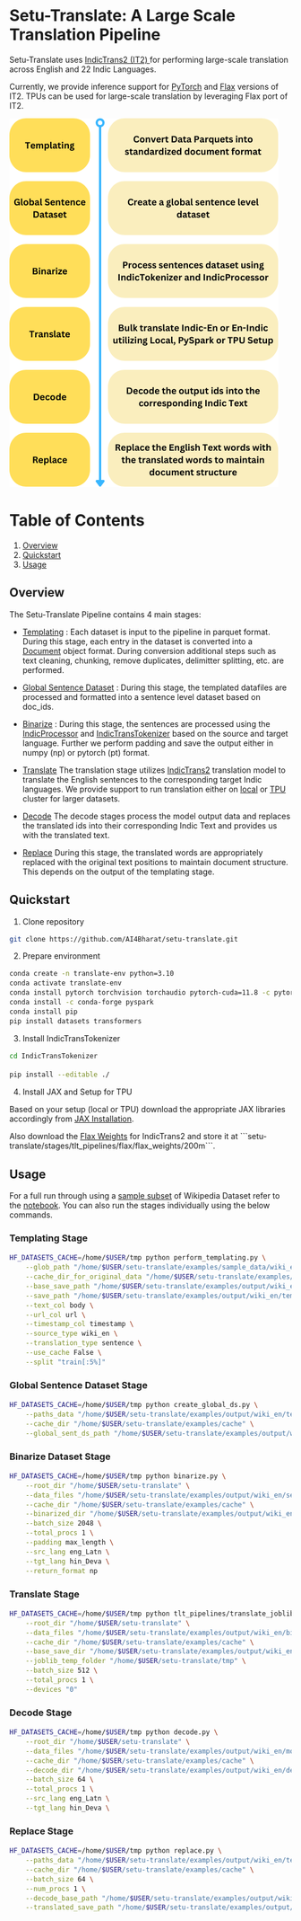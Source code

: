 # Setu-Translate: A Large Scale Translation Pipeline

Setu-Translate uses [IndicTrans2 (IT2) ](https://github.com/AI4Bharat/IndicTrans2) for performing large-scale translation across English and 22 Indic Languages.

Currently, we provide inference support for [PyTorch](https://pytorch.org/get-started/locally/) and [Flax](https://flax.readthedocs.io/en/latest/index.html) versions of IT2. TPUs can be used for large-scale translation by leveraging Flax port of IT2.

![Setu Translate Stages Overview](./setu-translate-overview.png "Setu-Translate Overview")
# Table of Contents


1. [Overview](#overview)
2. [Quickstart](#quickstart)
3. [Usage](#usage)


## Overview

The Setu-Translate Pipeline contains 4 main stages:

- [Templating](./stages/perform_templating.py) : Each dataset is input to the pipeline in parquet format. During this stage, each entry in the dataset is converted into a [Document](./stages/document.py#L9) object format. During conversion additional steps such as text cleaning, chunking, remove duplicates, delimitter splitting, etc. are performed. 

- [Global Sentence Dataset](./stages/create_global_ds.py) : During this stage, the templated datafiles are processed and formatted into a sentence level dataset based on doc_ids.

- [Binarize](./stages/binarize.py) : During this stage, the sentences are processed using the [IndicProcessor](./IndicTransTokenizer/IndicTransTokenizer/utils.py#L14) and [IndicTransTokenizer](./IndicTransTokenizer/IndicTransTokenizer/tokenizer.py#L11) based on the source and target language. Further we perform padding and save the output either in numpy (np) or pytorch (pt) format.

- [Translate](./stages/tlt_pipelines/translate_joblib.py) The translation stage utilizes [IndicTrans2](https://huggingface.co/ai4bharat/indictrans2-en-indic-dist-200M) translation model to translate the English sentences to the corresponding target Indic languages. We provide support to run translation either on [local](./stages/tlt_pipelines/translate_joblib.py) or [TPU](./stages/tpu/translate_tpu_pmap.py) cluster for larger datasets.

- [Decode](./stages/decode.py) The decode stages process the model output data and replaces the translated ids into their corresponding Indic Text and provides us with the translated text.

- [Replace](./stages/replace.py) During this stage, the translated words are appropriately replaced with the original text positions to maintain document structure. This depends on the output of the templating stage.

## Quickstart

1. Clone repository
```bash
git clone https://github.com/AI4Bharat/setu-translate.git
```
2. Prepare environment
```bash
conda create -n translate-env python=3.10
conda activate translate-env
conda install pytorch torchvision torchaudio pytorch-cuda=11.8 -c pytorch -c nvidia
conda install -c conda-forge pyspark
conda install pip
pip install datasets transformers
```
3. Install IndicTransTokenizer
```bash
cd IndicTransTokenizer

pip install --editable ./
```

4. Install JAX and Setup for TPU

Based on your setup (local or TPU) download the appropriate JAX libraries accordingly from [JAX Installation](https://github.com/google/jax#installation).


Also download the [Flax Weights]([https://objectstore.e2enetworks.net/ai4b-public-nlu-nlg/sangraha/translation/it2_flax_weights.tar.gz](https://objectstore.e2enetworks.net/ai4b-public-nlu-nlg/sangraha/translation/it2_flax_weights.tar.gz)) for IndicTrans2 and store it at ```setu-translate/stages/tlt_pipelines/flax/flax_weights/200m```.

## Usage

For a full run through using a [sample subset](./examples/sample_data/sample_wiki_en_data.parquet) of Wikipedia Dataset refer to the [notebook](./examples/demo.ipynb). You can also run the stages individually using the below commands.

### Templating Stage
```bash
HF_DATASETS_CACHE=/home/$USER/tmp python perform_templating.py \
    --glob_path "/home/$USER/setu-translate/examples/sample_data/wiki_en_data.parquet" \
    --cache_dir_for_original_data "/home/$USER/setu-translate/examples/cache" \
    --base_save_path "/home/$USER/setu-translate/examples/output/wiki_en/doc_csvs" \
    --save_path "/home/$USER/setu-translate/examples/output/wiki_en/templated" \
    --text_col body \
    --url_col url \
    --timestamp_col timestamp \
    --source_type wiki_en \
    --translation_type sentence \
    --use_cache False \
    --split "train[:5%]"
```
### Global Sentence Dataset Stage
```bash
HF_DATASETS_CACHE=/home/$USER/tmp python create_global_ds.py \
    --paths_data "/home/$USER/setu-translate/examples/output/wiki_en/templated/*.arrow" \
    --cache_dir "/home/$USER/setu-translate/examples/cache" \
    --global_sent_ds_path "/home/$USER/setu-translate/examples/output/wiki_en/sentences"
```
### Binarize Dataset Stage
```bash
HF_DATASETS_CACHE=/home/$USER/tmp python binarize.py \
    --root_dir "/home/$USER/setu-translate" \
    --data_files "/home/$USER/setu-translate/examples/output/wiki_en/sentences/*.arrow" \
    --cache_dir "/home/$USER/setu-translate/examples/cache" \
    --binarized_dir "/home/$USER/setu-translate/examples/output/wiki_en/binarized_sentences" \
    --batch_size 2048 \
    --total_procs 1 \
    --padding max_length \
    --src_lang eng_Latn \
    --tgt_lang hin_Deva \
    --return_format np
```
### Translate Stage
```bash
HF_DATASETS_CACHE=/home/$USER/tmp python tlt_pipelines/translate_joblib.py \
    --root_dir "/home/$USER/setu-translate" \
    --data_files "/home/$USER/setu-translate/examples/output/wiki_en/binarized_sentences/*.arrow" \
    --cache_dir "/home/$USER/setu-translate/examples/cache" \
    --base_save_dir "/home/$USER/setu-translate/examples/output/wiki_en/model_out" \
    --joblib_temp_folder "/home/$USER/setu-translate/tmp" \
    --batch_size 512 \
    --total_procs 1 \
    --devices "0"
```

### Decode Stage
```bash
HF_DATASETS_CACHE=/home/$USER/tmp python decode.py \
    --root_dir "/home/$USER/setu-translate" \
    --data_files "/home/$USER/setu-translate/examples/output/wiki_en/model_out/*/*.arrow" \
    --cache_dir "/home/$USER/setu-translate/examples/cache" \
    --decode_dir "/home/$USER/setu-translate/examples/output/wiki_en/decode" \
    --batch_size 64 \
    --total_procs 1 \
    --src_lang eng_Latn \
    --tgt_lang hin_Deva \
```

### Replace Stage
```bash
HF_DATASETS_CACHE=/home/$USER/tmp python replace.py \
    --paths_data "/home/$USER/setu-translate/examples/output/wiki_en/templated/*.arrow" \
    --cache_dir "/home/$USER/setu-translate/examples/cache" \
    --batch_size 64 \
    --num_procs 1 \
    --decode_base_path "/home/$USER/setu-translate/examples/output/wiki_en decode/*.arrow" \
    --translated_save_path "/home/$USER/setu-translate/examples/output/wiki_en/translated"
```



